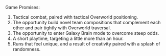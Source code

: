 Game Promises:
1) Tactical combat, paired with tactical Overworld positioning.
2) The opportunity build novel team compositions that complement each other and pair tightly with Overworld traversal.
3) The opportunity to enter Galaxy Brain mode to overcome steep odds.
4) A short playtime, targeting a little more than an hour.
5) Runs that feel unique, and a result of creativity paired with a splash of randomness.